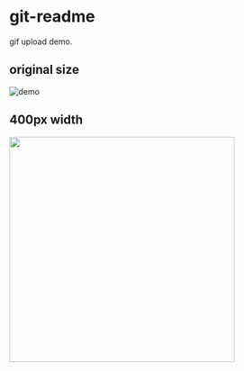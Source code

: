 # git-readme

gif upload demo.

## original size

![demo](resource/demo.gif)

## 400px width

<img src="resource/demo.gif" width="400">
